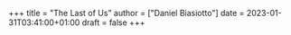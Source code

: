 +++
title = "The Last of Us"
author = ["Daniel Biasiotto"]
date = 2023-01-31T03:41:00+01:00
draft = false
+++
